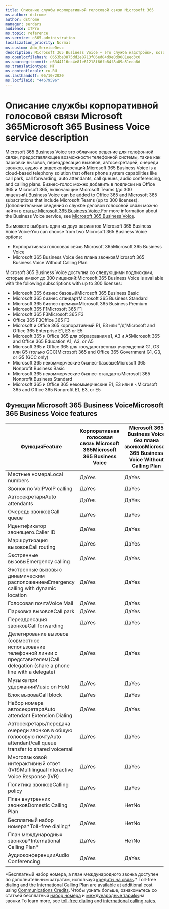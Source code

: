 ```yaml
---
title: Описание службы корпоративной голосовой связи Microsoft 365
ms.author: dstrome
author: dstrome
manager: serdars
audience: ITPro
ms.topic: reference
ms.service: o365-administration
localization_priority: Normal
ms.custom: Adm_ServiceDesc
description: Microsoft 365 Business Voice — это служба надстройки, которая позволяет использовать Microsoft Teams для звонков по телефону. Это сочетает телефонную систему, план для местных звонков, SMS и голосовые конференции.
ms.openlocfilehash: 0653be3875dd2e8713f06ed84d9e0d9081eed3c0
ms.sourcegitcommit: e6344116cc4e81e61218f66fb84f8a89a51eda8d
ms.translationtype: MT
ms.contentlocale: ru-RU
ms.lasthandoff: 06/10/2020
ms.locfileid: "44679596"
---
```

# <a name="microsoft-365-business-voice-service-description"></a><span data-ttu-id="988c5-104">Описание службы корпоративной голосовой связи Microsoft 365</span><span class="sxs-lookup"><span data-stu-id="988c5-104">Microsoft 365 Business Voice service description</span></span>

<span data-ttu-id="988c5-105">Microsoft 365 Business Voice это облачное решение для телефонной связи, предоставляющее возможности телефонной системы, такие как парковки вызовов, переадресация вызовов, автосекретарей, очереди звонков, аудио-и видеоконференций.</span><span class="sxs-lookup"><span data-stu-id="988c5-105">Microsoft 365 Business Voice is a cloud-based telephony solution that offers phone system capabilities like call park, call forwarding, auto attendants, call queues, audio conferencing, and calling plans.</span></span> <span data-ttu-id="988c5-106">Бизнес-голос можно добавить в подписки на Office 365 и Microsoft 365, включающие Microsoft Teams (до 300 лицензий).</span><span class="sxs-lookup"><span data-stu-id="988c5-106">Business Voice can be added to Office 365 and Microsoft 365 subscriptions that include Microsoft Teams (up to 300 licenses).</span></span> <span data-ttu-id="988c5-107">Дополнительные сведения о службе деловой голосовой связи можно найти в [статье Microsoft 365 Business Voice](https://docs.microsoft.com/MicrosoftTeams/business-voice/whats-business-voice).</span><span class="sxs-lookup"><span data-stu-id="988c5-107">For more information about the Business Voice service, see [Microsoft 365 Business Voice](https://docs.microsoft.com/MicrosoftTeams/business-voice/whats-business-voice).</span></span>

<span data-ttu-id="988c5-108">Вы можете выбрать один из двух вариантов Microsoft 365 Business Voice Voice:</span><span class="sxs-lookup"><span data-stu-id="988c5-108">You can choose from two Microsoft 365 Business Voice options:</span></span>

- <span data-ttu-id="988c5-109">Корпоративная голосовая связь Microsoft 365</span><span class="sxs-lookup"><span data-stu-id="988c5-109">Microsoft 365 Business Voice</span></span>
- <span data-ttu-id="988c5-110">Microsoft 365 Business Voice без плана звонков</span><span class="sxs-lookup"><span data-stu-id="988c5-110">Microsoft 365 Business Voice Without Calling Plan</span></span>

<span data-ttu-id="988c5-111">Microsoft 365 Business Voice доступна со следующими подписками, которые имеют до 300 лицензий:</span><span class="sxs-lookup"><span data-stu-id="988c5-111">Microsoft 365 Business Voice is available with the following subscriptions with up to 300 licenses:</span></span>

- <span data-ttu-id="988c5-112">Microsoft 365 бизнес базовый</span><span class="sxs-lookup"><span data-stu-id="988c5-112">Microsoft 365 Business Basic</span></span>
- <span data-ttu-id="988c5-113">Microsoft 365 бизнес стандарт</span><span class="sxs-lookup"><span data-stu-id="988c5-113">Microsoft 365 Business Standard</span></span>
- <span data-ttu-id="988c5-114">Microsoft 365 бизнес премиум</span><span class="sxs-lookup"><span data-stu-id="988c5-114">Microsoft 365 Business Premium</span></span>
- <span data-ttu-id="988c5-115">Microsoft 365 F1</span><span class="sxs-lookup"><span data-stu-id="988c5-115">Microsoft 365 F1</span></span>
- <span data-ttu-id="988c5-116">Microsoft 365 F3</span><span class="sxs-lookup"><span data-stu-id="988c5-116">Microsoft 365 F3</span></span>
- <span data-ttu-id="988c5-117">Office 365 F3</span><span class="sxs-lookup"><span data-stu-id="988c5-117">Office 365 F3</span></span>
- <span data-ttu-id="988c5-118">Microsoft и Office 365 корпоративный E1, E3 или "/д"</span><span class="sxs-lookup"><span data-stu-id="988c5-118">Microsoft and Office 365 Enterprise E1, E3 or E5</span></span>
- <span data-ttu-id="988c5-119">Microsoft 365 и Office 365 для образования a1, A3 и A5</span><span class="sxs-lookup"><span data-stu-id="988c5-119">Microsoft 365 and Office 365 Education A1, A3, or A5</span></span>
- <span data-ttu-id="988c5-120">Microsoft 365 и Office 365 для государственных учреждений G1, G3 или G5 (только GCC)</span><span class="sxs-lookup"><span data-stu-id="988c5-120">Microsoft 365 and Office 365 Government G1, G3, or G5 (GCC only)</span></span>
- <span data-ttu-id="988c5-121">Microsoft 365 некоммерческие бизнес-базовые</span><span class="sxs-lookup"><span data-stu-id="988c5-121">Microsoft 365 Nonprofit Business Basic</span></span>
- <span data-ttu-id="988c5-122">Microsoft 365 некоммерческие бизнес-стандарты</span><span class="sxs-lookup"><span data-stu-id="988c5-122">Microsoft 365 Nonprofit Business Standard</span></span>
- <span data-ttu-id="988c5-123">Microsoft 365 и Office 365 некоммерческие E1, E3 или в ~</span><span class="sxs-lookup"><span data-stu-id="988c5-123">Microsoft 365 and Office 365 Nonprofit E1, E3, or E5</span></span>

## <a name="microsoft-365-business-voice-features"></a><span data-ttu-id="988c5-124">Функции Microsoft 365 Business Voice</span><span class="sxs-lookup"><span data-stu-id="988c5-124">Microsoft 365 Business Voice features</span></span>

| <span data-ttu-id="988c5-125">**Функция**</span><span class="sxs-lookup"><span data-stu-id="988c5-125">**Feature**</span></span>                                            | <span data-ttu-id="988c5-126">**Корпоративная голосовая связь Microsoft 365**</span><span class="sxs-lookup"><span data-stu-id="988c5-126">**Microsoft 365 Business Voice**</span></span> | <span data-ttu-id="988c5-127">**Microsoft 365 Business Voice без плана звонков**</span><span class="sxs-lookup"><span data-stu-id="988c5-127">**Microsoft 365 Business Voice Without Calling Plan**</span></span> |
|--------------------------------------------------------|----------------------------------|-------------------------------------------------------|
| <span data-ttu-id="988c5-128">Местные номера</span><span class="sxs-lookup"><span data-stu-id="988c5-128">Local numbers</span></span>                                          | <span data-ttu-id="988c5-129">Да</span><span class="sxs-lookup"><span data-stu-id="988c5-129">Yes</span></span>                              | <span data-ttu-id="988c5-130">Да</span><span class="sxs-lookup"><span data-stu-id="988c5-130">Yes</span></span>                                                   |
| <span data-ttu-id="988c5-131">Звонок по VoIP</span><span class="sxs-lookup"><span data-stu-id="988c5-131">VoIP calling</span></span>                                           | <span data-ttu-id="988c5-132">Да</span><span class="sxs-lookup"><span data-stu-id="988c5-132">Yes</span></span>                              | <span data-ttu-id="988c5-133">Да</span><span class="sxs-lookup"><span data-stu-id="988c5-133">Yes</span></span>                                                   |
| <span data-ttu-id="988c5-134">Автосекретари</span><span class="sxs-lookup"><span data-stu-id="988c5-134">Auto attendants</span></span>                                        | <span data-ttu-id="988c5-135">Да</span><span class="sxs-lookup"><span data-stu-id="988c5-135">Yes</span></span>                              | <span data-ttu-id="988c5-136">Да</span><span class="sxs-lookup"><span data-stu-id="988c5-136">Yes</span></span>                                                   |
| <span data-ttu-id="988c5-137">Очередь звонков</span><span class="sxs-lookup"><span data-stu-id="988c5-137">Call queue</span></span>                                             | <span data-ttu-id="988c5-138">Да</span><span class="sxs-lookup"><span data-stu-id="988c5-138">Yes</span></span>                              | <span data-ttu-id="988c5-139">Да</span><span class="sxs-lookup"><span data-stu-id="988c5-139">Yes</span></span>                                                   |
| <span data-ttu-id="988c5-140">Идентификатор звонящего.</span><span class="sxs-lookup"><span data-stu-id="988c5-140">Caller ID</span></span>                                              | <span data-ttu-id="988c5-141">Да</span><span class="sxs-lookup"><span data-stu-id="988c5-141">Yes</span></span>                              | <span data-ttu-id="988c5-142">Да</span><span class="sxs-lookup"><span data-stu-id="988c5-142">Yes</span></span>                                                   |
| <span data-ttu-id="988c5-143">Маршрутизация вызовов</span><span class="sxs-lookup"><span data-stu-id="988c5-143">Call routing</span></span>                                           | <span data-ttu-id="988c5-144">Да</span><span class="sxs-lookup"><span data-stu-id="988c5-144">Yes</span></span>                              | <span data-ttu-id="988c5-145">Да</span><span class="sxs-lookup"><span data-stu-id="988c5-145">Yes</span></span>                                                   |
| <span data-ttu-id="988c5-146">Экстренные вызовы</span><span class="sxs-lookup"><span data-stu-id="988c5-146">Emergency calling</span></span>                                      | <span data-ttu-id="988c5-147">Да</span><span class="sxs-lookup"><span data-stu-id="988c5-147">Yes</span></span>                              | <span data-ttu-id="988c5-148">Да</span><span class="sxs-lookup"><span data-stu-id="988c5-148">Yes</span></span>                                                   |
| <span data-ttu-id="988c5-149">Экстренные вызовы с динамическим расположением</span><span class="sxs-lookup"><span data-stu-id="988c5-149">Emergency calling with dynamic location</span></span>                | <span data-ttu-id="988c5-150">Да</span><span class="sxs-lookup"><span data-stu-id="988c5-150">Yes</span></span>                              | <span data-ttu-id="988c5-151">Да</span><span class="sxs-lookup"><span data-stu-id="988c5-151">Yes</span></span>                                                   |
| <span data-ttu-id="988c5-152">Голосовая почта</span><span class="sxs-lookup"><span data-stu-id="988c5-152">Voice Mail</span></span>                                             | <span data-ttu-id="988c5-153">Да</span><span class="sxs-lookup"><span data-stu-id="988c5-153">Yes</span></span>                              | <span data-ttu-id="988c5-154">Да</span><span class="sxs-lookup"><span data-stu-id="988c5-154">Yes</span></span>                                                   |
| <span data-ttu-id="988c5-155">Парковка вызовов</span><span class="sxs-lookup"><span data-stu-id="988c5-155">Call park</span></span>                                              | <span data-ttu-id="988c5-156">Да</span><span class="sxs-lookup"><span data-stu-id="988c5-156">Yes</span></span>                              | <span data-ttu-id="988c5-157">Да</span><span class="sxs-lookup"><span data-stu-id="988c5-157">Yes</span></span>                                                   |
| <span data-ttu-id="988c5-158">Переадресация звонков</span><span class="sxs-lookup"><span data-stu-id="988c5-158">Call forwarding</span></span>                                        | <span data-ttu-id="988c5-159">Да</span><span class="sxs-lookup"><span data-stu-id="988c5-159">Yes</span></span>                              | <span data-ttu-id="988c5-160">Да</span><span class="sxs-lookup"><span data-stu-id="988c5-160">Yes</span></span>                                                   |
| <span data-ttu-id="988c5-161">Делегирование вызовов (совместное использование телефонной линии с представителем)</span><span class="sxs-lookup"><span data-stu-id="988c5-161">Call delegation (share a phone line with a delegate)</span></span>   | <span data-ttu-id="988c5-162">Да</span><span class="sxs-lookup"><span data-stu-id="988c5-162">Yes</span></span>                              | <span data-ttu-id="988c5-163">Да</span><span class="sxs-lookup"><span data-stu-id="988c5-163">Yes</span></span>                                                   |
| <span data-ttu-id="988c5-164">Музыка при удержании</span><span class="sxs-lookup"><span data-stu-id="988c5-164">Music on Hold</span></span>                                          | <span data-ttu-id="988c5-165">Да</span><span class="sxs-lookup"><span data-stu-id="988c5-165">Yes</span></span>                              | <span data-ttu-id="988c5-166">Да</span><span class="sxs-lookup"><span data-stu-id="988c5-166">Yes</span></span>                                                   |
| <span data-ttu-id="988c5-167">Блок вызова</span><span class="sxs-lookup"><span data-stu-id="988c5-167">Call block</span></span>                                             | <span data-ttu-id="988c5-168">Да</span><span class="sxs-lookup"><span data-stu-id="988c5-168">Yes</span></span>                              | <span data-ttu-id="988c5-169">Да</span><span class="sxs-lookup"><span data-stu-id="988c5-169">Yes</span></span>                                                   |
| <span data-ttu-id="988c5-170">Набор номера автосекретаря</span><span class="sxs-lookup"><span data-stu-id="988c5-170">Auto attendant Extension Dialing</span></span>                       | <span data-ttu-id="988c5-171">Да</span><span class="sxs-lookup"><span data-stu-id="988c5-171">Yes</span></span>                              | <span data-ttu-id="988c5-172">Да</span><span class="sxs-lookup"><span data-stu-id="988c5-172">Yes</span></span>                                                   |
| <span data-ttu-id="988c5-173">Автосекретарь/передача очереди звонков в общую голосовую почту</span><span class="sxs-lookup"><span data-stu-id="988c5-173">Auto attendant/call queue transfer to shared voicemail</span></span> | <span data-ttu-id="988c5-174">Да</span><span class="sxs-lookup"><span data-stu-id="988c5-174">Yes</span></span>                              | <span data-ttu-id="988c5-175">Да</span><span class="sxs-lookup"><span data-stu-id="988c5-175">Yes</span></span>                                                   |
| <span data-ttu-id="988c5-176">Многоязыковой интерактивный ответ (IVR)</span><span class="sxs-lookup"><span data-stu-id="988c5-176">Multilingual Interactive Voice Response (IVR)</span></span>          | <span data-ttu-id="988c5-177">Да</span><span class="sxs-lookup"><span data-stu-id="988c5-177">Yes</span></span>                              | <span data-ttu-id="988c5-178">Да</span><span class="sxs-lookup"><span data-stu-id="988c5-178">Yes</span></span>                                                   |
| <span data-ttu-id="988c5-179">Политика звонков</span><span class="sxs-lookup"><span data-stu-id="988c5-179">Calling policy</span></span>                                         | <span data-ttu-id="988c5-180">Да</span><span class="sxs-lookup"><span data-stu-id="988c5-180">Yes</span></span>                              | <span data-ttu-id="988c5-181">Да</span><span class="sxs-lookup"><span data-stu-id="988c5-181">Yes</span></span>                                                   |
| <span data-ttu-id="988c5-182">План внутренних звонков</span><span class="sxs-lookup"><span data-stu-id="988c5-182">Domestic Calling Plan</span></span>                                  | <span data-ttu-id="988c5-183">Да</span><span class="sxs-lookup"><span data-stu-id="988c5-183">Yes</span></span>                              | <span data-ttu-id="988c5-184">Нет</span><span class="sxs-lookup"><span data-stu-id="988c5-184">No</span></span>                                                    |
| <span data-ttu-id="988c5-185">Бесплатный набор номера\*</span><span class="sxs-lookup"><span data-stu-id="988c5-185">Toll-free dialing\*</span></span>                                    | <span data-ttu-id="988c5-186">Да</span><span class="sxs-lookup"><span data-stu-id="988c5-186">Yes</span></span>                              | <span data-ttu-id="988c5-187">Нет</span><span class="sxs-lookup"><span data-stu-id="988c5-187">No</span></span>                                                    |
| <span data-ttu-id="988c5-188">План международных звонков\*</span><span class="sxs-lookup"><span data-stu-id="988c5-188">International Calling Plan\*</span></span>                           | <span data-ttu-id="988c5-189">Да</span><span class="sxs-lookup"><span data-stu-id="988c5-189">Yes</span></span>                              | <span data-ttu-id="988c5-190">Нет</span><span class="sxs-lookup"><span data-stu-id="988c5-190">No</span></span>                                                    |
| <span data-ttu-id="988c5-191">Аудиоконференции</span><span class="sxs-lookup"><span data-stu-id="988c5-191">Audio Conferencing</span></span>                                     | <span data-ttu-id="988c5-192">Да</span><span class="sxs-lookup"><span data-stu-id="988c5-192">Yes</span></span>                              | <span data-ttu-id="988c5-193">Да</span><span class="sxs-lookup"><span data-stu-id="988c5-193">Yes</span></span>                                                   |
 
<span data-ttu-id="988c5-194">\*Бесплатный набор номера, а план международного звонка доступен по дополнительным затратам, используя [кредиты на связь](https://docs.microsoft.com/microsoftteams/what-are-communications-credits).</span><span class="sxs-lookup"><span data-stu-id="988c5-194">\* Toll-free dialing and the International Calling Plan are available at additional cost using [Communications Credits](https://docs.microsoft.com/microsoftteams/what-are-communications-credits).</span></span> <span data-ttu-id="988c5-195">Чтобы узнать больше, ознакомьтесь со статьей бесплатный [набор номера](https://docs.microsoft.com/microsoftteams/toll-free-dialing-limitations-and-restrictions) и [международные тарифы](https://www.microsoft.com/microsoft-365/microsoft-teams/voice-calling?rtc=1#ow-download-rates)на звонки.</span><span class="sxs-lookup"><span data-stu-id="988c5-195">To learn more, see [toll-free dialing](https://docs.microsoft.com/microsoftteams/toll-free-dialing-limitations-and-restrictions) and [international calling rates](https://www.microsoft.com/microsoft-365/microsoft-teams/voice-calling?rtc=1#ow-download-rates).</span></span>
